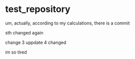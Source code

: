 # test_repository
um, actually, according to my calculations, there is a commit

sth changed again

change 3
uppdate 4
changed

im so tired
